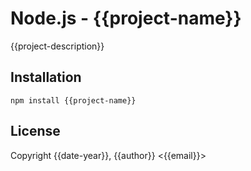 Node.js - {{project-name}}
==========================

{{project-description}}



Installation
------------

    npm install {{project-name}}


License
-------

Copyright {{date-year}}, {{author}} <{{email}}>

